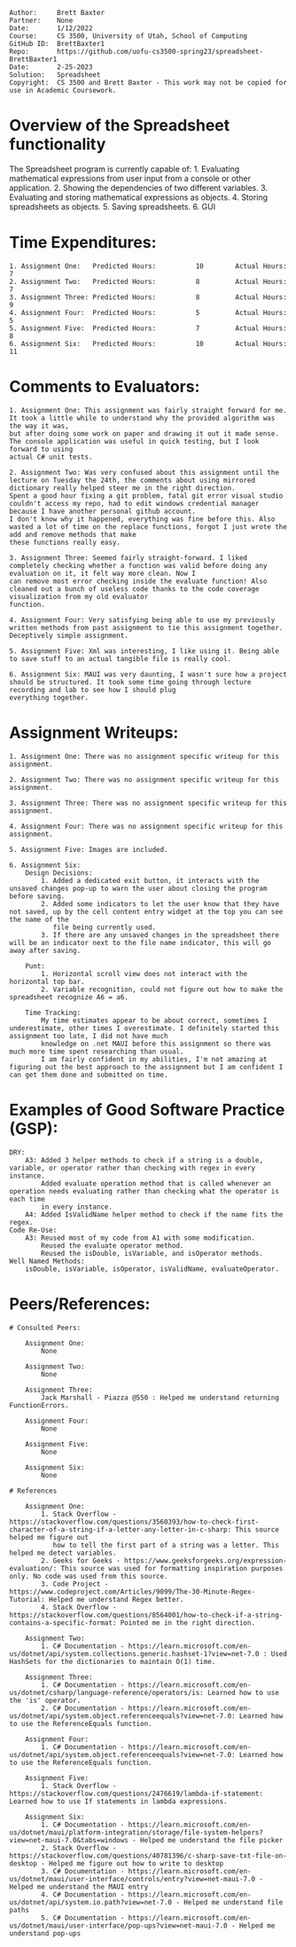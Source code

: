 ```
Author:     Brett Baxter
Partner:    None
Date:       1/12/2022
Course:     CS 3500, University of Utah, School of Computing
GitHub ID:  BrettBaxter1
Repo:       https://github.com/uofu-cs3500-spring23/spreadsheet-BrettBaxter1
Date:       2-25-2023
Solution:   Spreadsheet
Copyright:  CS 3500 and Brett Baxter - This work may not be copied for use in Academic Coursework.
```

# Overview of the Spreadsheet functionality

The Spreadsheet program is currently capable of:
    1. Evaluating mathematical expressions from user input from a console or other application.
    2. Showing the dependencies of two different variables.
    3. Evaluating and storing mathematical expressions as objects.
    4. Storing spreadsheets as objects.
    5. Saving spreadsheets.
    6. GUI

# Time Expenditures:

    1. Assignment One:   Predicted Hours:          10        Actual Hours:   7
    2. Assignment Two:   Predicted Hours:          8         Actual Hours:   7
    3. Assignment Three: Predicted Hours:          8         Actual Hours:   9
    4. Assignment Four:  Predicted Hours:          5         Actual Hours:   5
    5. Assignment Five:  Predicted Hours:          7         Actual Hours:   8
    6. Assignment Six:   Predicted Hours:          10        Actual Hours:   11

# Comments to Evaluators:

    1. Assignment One: This assignment was fairly straight forward for me. It took a little while to understand why the provided algorithm was the way it was,
    but after doing some work on paper and drawing it out it made sense. The console application was useful in quick testing, but I look forward to using
    actual C# unit tests.
    
    2. Assignment Two: Was very confused about this assignment until the lecture on Tuesday the 24th, the comments about using mirrored dictionary really helped steer me in the right direction.
    Spent a good hour fixing a git problem, fatal git error visual studio couldn't access my repo, had to edit windows credential manager because I have another personal github account.
    I don't know why it happened, everything was fine before this. Also wasted a lot of time on the replace functions, forgot I just wrote the add and remove methods that make
    these functions really easy.

    3. Assignment Three: Seemed fairly straight-forward. I liked completely checking whether a function was valid before doing any evaluation on it, it felt way more clean. Now I
    can remove most error checking inside the evaluate function! Also cleaned out a bunch of useless code thanks to the code coverage visualization from my old evaluator
    function.

    4. Assignment Four: Very satisfying being able to use my previously written methods from past assignment to tie this assignment together. Deceptively simple assignment.

    5. Assignment Five: Xml was interesting, I like using it. Being able to save stuff to an actual tangible file is really cool.

    6. Assignment Six: MAUI was very daunting, I wasn't sure how a project should be structured. It took some time going through lecture recording and lab to see how I should plug
    everything together.

# Assignment Writeups:

    1. Assignment One: There was no assignment specific writeup for this assignment.

    2. Assignment Two: There was no assignment specific writeup for this assignment.

    3. Assignment Three: There was no assignment specific writeup for this assignment.

    4. Assignment Four: There was no assignment specific writeup for this assignment.

    5. Assignment Five: Images are included.

    6. Assignment Six:
        Design Decisions:
            1. Added a dedicated exit button, it interacts with the unsaved changes pop-up to warn the user about closing the program before saving.
            2. Added some indicators to let the user know that they have not saved, up by the cell content entry widget at the top you can see the name of the
               file being currently used.
            3. If there are any unsaved changes in the spreadsheet there will be an indicator next to the file name indicator, this will go away after saving.

        Punt:
            1. Horizontal scroll view does not interact with the horizontal top bar.
            2. Variable recognition, could not figure out how to make the spreadsheet recognize A6 = a6.

        Time Tracking:
            My time estimates appear to be about correct, sometimes I underestimate, other times I overestimate. I definitely started this assignment too late, I did not have much
            knowledge on .net MAUI before this assignment so there was much more time spent researching than usual.
            I am fairly confident in my abilities, I'm not amazing at figuring out the best approach to the assignment but I am confident I can get them done and submitted on time.

# Examples of Good Software Practice (GSP):

    DRY:
        A3: Added 3 helper methods to check if a string is a double, variable, or operator rather than checking with regex in every instance.
            Added evaluate operation method that is called whenever an operation needs evaluating rather than checking what the operator is each time
            in every instance.
        A4: Added IsValidName helper method to check if the name fits the regex.
    Code Re-Use:
        A3: Reused most of my code from A1 with some modification.
            Reused the evaluate operator method.
            Reused the isDouble, isVariable, and isOperator methods.
    Well Named Methods:
        isDouble, isVariable, isOperator, isValidName, evaluateOperator.

# Peers/References:

    # Consulted Peers:

        Assignment One:
            None

        Assignment Two:
            None

        Assignment Three:
            Jack Marshall - Piazza @550 : Helped me understand returning FunctionErrors.

        Assignment Four:
            None

        Assignment Five:
            None

        Assignment Six:
            None   

    # References

        Assignment One:
            1. Stack Overflow - https://stackoverflow.com/questions/3560393/how-to-check-first-character-of-a-string-if-a-letter-any-letter-in-c-sharp: This source helped me figure out
               how to tell the first part of a string was a letter. This helped me detect variables.
            2. Geeks for Geeks - https://www.geeksforgeeks.org/expression-evaluation/: This source was used for formatting inspiration purposes only. No code was used from this source.
            3. Code Project - https://www.codeproject.com/Articles/9099/The-30-Minute-Regex-Tutorial: Helped me understand Regex better.
            4. Stack Overflow - https://stackoverflow.com/questions/8564001/how-to-check-if-a-string-contains-a-specific-format: Pointed me in the right direction.

        Assignment Two:
            1. C# Documentation - https://learn.microsoft.com/en-us/dotnet/api/system.collections.generic.hashset-1?view=net-7.0 : Used HashSets for the dictionaries to maintain O(1) time.

        Assignment Three:
            1. C# Documentation - https://learn.microsoft.com/en-us/dotnet/csharp/language-reference/operators/is: Learned how to use the 'is' operator.
            2. C# Documentation - https://learn.microsoft.com/en-us/dotnet/api/system.object.referenceequals?view=net-7.0: Learned how to use the ReferenceEquals function.

        Assignment Four:
            1. C# Documentation - https://learn.microsoft.com/en-us/dotnet/api/system.object.referenceequals?view=net-7.0: Learned how to use the ReferenceEquals function.

        Assignment Five:
            1. Stack Overflow - https://stackoverflow.com/questions/2476619/lambda-if-statement: Learned how to use If statements in lambda expressions.

        Assignment Six:
            1. C# Documentation - https://learn.microsoft.com/en-us/dotnet/maui/platform-integration/storage/file-system-helpers?view=net-maui-7.0&tabs=windows - Helped me understand the file picker
            2. Stack Overflow - https://stackoverflow.com/questions/40781396/c-sharp-save-txt-file-on-desktop - Helped me figure out how to write to desktop
            3. C# Documentation - https://learn.microsoft.com/en-us/dotnet/maui/user-interface/controls/entry?view=net-maui-7.0 - Helped me understand the MAUI entry
            4. C# Documentation - https://learn.microsoft.com/en-us/dotnet/api/system.io.path?view=net-7.0 - Helped me understand file paths
            5. C# Documentation - https://learn.microsoft.com/en-us/dotnet/maui/user-interface/pop-ups?view=net-maui-7.0 - Helped me understand pop-ups